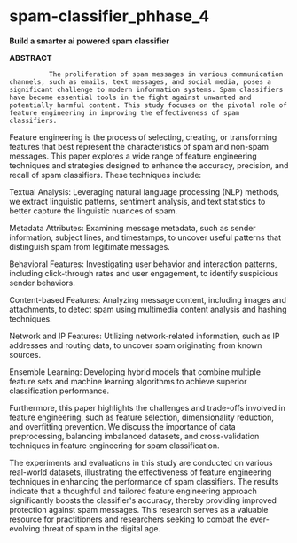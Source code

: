 # spam-classifier_phhase_4

**Build a smarter ai powered spam classifier**

**ABSTRACT**

              The proliferation of spam messages in various communication channels, such as emails, text messages, and social media, poses a significant challenge to modern information systems. Spam classifiers have become essential tools in the fight against unwanted and potentially harmful content. This study focuses on the pivotal role of feature engineering in improving the effectiveness of spam classifiers.

Feature engineering is the process of selecting, creating, or transforming features that best represent the characteristics of spam and non-spam messages. This paper explores a wide range of feature engineering techniques and strategies designed to enhance the accuracy, precision, and recall of spam classifiers. These techniques include:

Textual Analysis: Leveraging natural language processing (NLP) methods, we extract linguistic patterns, sentiment analysis, and text statistics to better capture the linguistic nuances of spam.

Metadata Attributes: Examining message metadata, such as sender information, subject lines, and timestamps, to uncover useful patterns that distinguish spam from legitimate messages.

Behavioral Features: Investigating user behavior and interaction patterns, including click-through rates and user engagement, to identify suspicious sender behaviors.

Content-based Features: Analyzing message content, including images and attachments, to detect spam using multimedia content analysis and hashing techniques.

Network and IP Features: Utilizing network-related information, such as IP addresses and routing data, to uncover spam originating from known sources.

Ensemble Learning: Developing hybrid models that combine multiple feature sets and machine learning algorithms to achieve superior classification performance.

Furthermore, this paper highlights the challenges and trade-offs involved in feature engineering, such as feature selection, dimensionality reduction, and overfitting prevention. We discuss the importance of data preprocessing, balancing imbalanced datasets, and cross-validation techniques in feature engineering for spam classification.

The experiments and evaluations in this study are conducted on various real-world datasets, illustrating the effectiveness of feature engineering techniques in enhancing the performance of spam classifiers. The results indicate that a thoughtful and tailored feature engineering approach significantly boosts the classifier's accuracy, thereby providing improved protection against spam messages. This research serves as a valuable resource for practitioners and researchers seeking to combat the ever-evolving threat of spam in the digital age. 

